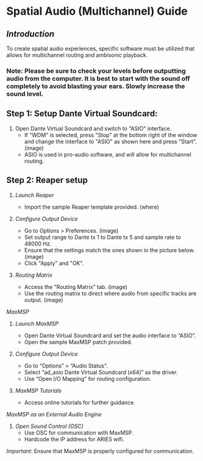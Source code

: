 # Spatial Audio (Multichannel) Guide

## *Introduction*
To create spatial audio experiences, specific software must be utilized that allows for multichannel routing and ambisonic playback.

### Note: Please be sure to check your levels before outputting audio from the computer. It is best to start with the sound off completely to avoid blasting your ears. Slowly increase the sound level.

## Step 1: Setup Dante Virtual Soundcard:  
1. Open Dante Virtual Soundcard and switch to "ASIO" interface.
   - If "WDM" is selected, press "Stop" at the bottom right of the window and change the interface to "ASIO" as shown here and press "Start". (image)
   -  ASIO is used in pro-audio software, and will allow for multichannel routing.
 
  
## Step 2: Reaper setup  
1. *Launch Reaper*  
   - Import the sample Reaper template provided.  (where)

2. *Configure Output Device*  
   - Go to Options > Preferences. (image)  
   - Set output range to Dante tx 1 to Dante tx 5 and sample rate to 48000 Hz.
   - Ensure that the settings match the ones shown in the picture below. (image)
   - Click "Apply" and "OK".  

3. *Routing Matrix*  
   - Access the "Routing Matrix" tab. (image) 
   -  Use the routing matrix to direct where audio from specific tracks are output. (image)

*MaxMSP*  
1. *Launch MaxMSP*  
   - Open Dante Virtual Soundcard and set the audio interface to “ASIO”.  
   - Open the sample MaxMSP patch provided.

2. *Configure Output Device*  
   - Go to “Options” > “Audio Status”.  
   - Select “ad_asio Dante Virtual Soundcard (x64)” as the driver.  
   - Use “Open I/O Mapping” for routing configuration.

3. *MaxMSP Tutorials*  
   - Access online tutorials for further guidance.

*MaxMSP as an External Audio Engine*  
1. *Open Sound Control (OSC)*  
   - Use OSC for communication with MaxMSP.  
   - Hardcode the IP address for ARIES wifi.  

*Important*: Ensure that MaxMSP is properly configured for communication.
